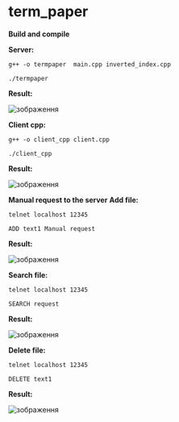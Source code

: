 # term_paper
**Build and compile**

**Server:**
```
g++ -o termpaper  main.cpp inverted_index.cpp
```
```
./termpaper
```

**Result:**

![зображення](https://github.com/user-attachments/assets/9ae8145f-d5c4-4ba1-b8f6-caaec5233ff3)

**Client cpp:**
```
g++ -o client_cpp client.cpp
```
```
./client_cpp
```

**Result:**

![зображення](https://github.com/user-attachments/assets/9c3f5862-b1cf-4705-b771-f2b3cabc3e0f)

**Manual request to the server**
**Add file:**
```
telnet localhost 12345
```
```
ADD text1 Manual request
```

**Result:**

![зображення](https://github.com/user-attachments/assets/d043ef36-da52-4ccb-8443-9ade51dd9de9)

**Search file:**
```
telnet localhost 12345
```
```
SEARCH request
```

**Result:**

![зображення](https://github.com/user-attachments/assets/0db7fcd0-1d97-40b7-ba59-0a0ea8049b6e)


**Delete file:**
```
telnet localhost 12345
```
```
DELETE text1
```

**Result:**

![зображення](https://github.com/user-attachments/assets/bb87d6ba-8688-4539-9008-da74191055bf)


